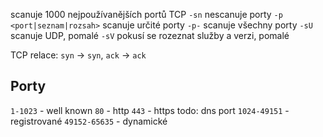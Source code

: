 scanuje 1000 nejpoužívanějších portů TCP
`-sn` nescanuje porty
`-p <port|seznam|rozsah>` scanuje určité porty
`-p-` scanuje všechny porty
`-sU` scanuje UDP, pomalé
`-sV` pokusí se rozeznat služby a verzi, pomalé

TCP relace: `syn` -> `syn`, `ack` -> `ack`
## Porty
`1-1023` - well known
	`80` - http
	`443` - https
	todo: dns port
`1024-49151` - registrované
`49152-65635` - dynamické
